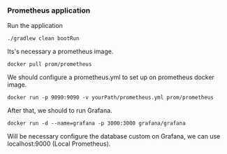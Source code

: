  ### Prometheus application
 
 Run the application
   
 ```
 ./gradlew clean bootRun 
 ``` 
 
 Its's necessary a prometheus image.
 
 ```
docker pull prom/prometheus 
 ``` 
 
 We should configure a prometheus.yml to set up on prometheus docker image.
   
 ```
docker run -p 9090:9090 -v yourPath/prometheus.yml prom/prometheus 
 ``` 
 
 After that, we should to run Grafana.
 
  ```
 docker run -d --name=grafana -p 3000:3000 grafana/grafana
  ``` 
 
 Will be necessary configure the database custom on Grafana, we can use localhost:9000 (Local Prometheus).
